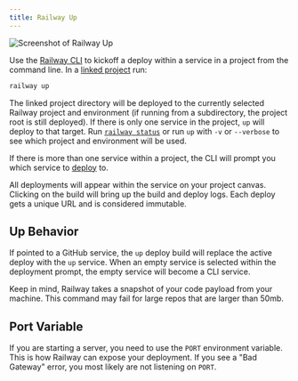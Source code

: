 ```yaml
---
title: Railway Up
---
```


<Image src="https://res.cloudinary.com/railway/image/upload/v1645147674/docs/railwayup_q2mqwx.gif"
alt="Screenshot of Railway Up"
layout="intrinsic"
width={800} height={364} quality={80} />

Use the [Railway CLI](/develop/cli) to kickoff a deploy within a service in a project from the
command line. In a [linked project](/develop/cli#link-to-a-project) run:
```bash
railway up
```

The linked project directory will be deployed to the currently selected Railway project and environment (if running from a subdirectory, the project root is still deployed). If there is only one service in the project, `up` will deploy to that target.
Run [`railway status`](/reference/cli-api#status) or run `up` with `-v` or `--verbose` to see
which project and environment will be used.

If there is more than one service within a project, the CLI will prompt you which service to [deploy](/deploy/deployments) to.

All deployments will appear within the service on your project canvas. Clicking on the build will bring up the build and deploy logs. Each deploy gets a unique URL and is considered immutable.

## Up Behavior

If pointed to a GitHub service, the `up` deploy build will replace the active deploy with the `up` service. When an empty service is selected within the deployment prompt, the empty service will become a CLI service.

Keep in mind, Railway takes a snapshot of your code payload from your machine. This command may fail for large repos that are larger than 50mb.

## Port Variable

If you are starting a server, you need to use the `PORT` environment variable. This is how Railway can expose your deployment. If you see a "Bad Gateway" error, you most likely are not listening on `PORT`.
